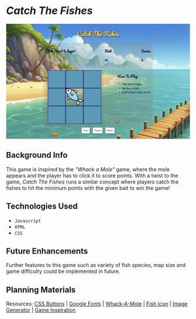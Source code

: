 # _Catch The Fishes_

![Game Screenshot](Game-Screenshot.jpg)

## Background Info

This game is inspired by the _"Whack a Mole"_ game, where the mole appears and the player has to click it to score points. With a twist to the game, _Catch The Fishes_ runs a similar concept where players catch the fishes to hit the minimum points with the given bait to win the game!

## Technologies Used

- `Javascript`
- `HTML`
- `CSS`

## Future Enhancements

Further features to this game such as variety of fish species, map size and game difficulty could be implemented in future.

## Planning Materials

Resources:
[CSS Buttons](https://getcssscan.com/css-buttons-examples) | [Google Fonts](https://fonts.google.com/selection/embed) |
[Whack-A-Mole](https://www.codewithfaraz.com/content/391/create-a-whack-a-mole-game-with-html-css-and-javascript-step-by-step-guide) |
[Fish Icon](https://cdn-icons-png.flaticon.com/512/9986/9986238.png) |
[Image Generator](https://gemini.google.com/app) |
[Game Inspiration](https://www.calculators.org/games/whack-em-all/)
